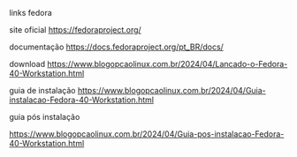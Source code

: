 links fedora

site oficial
https://fedoraproject.org/

documentação
https://docs.fedoraproject.org/pt_BR/docs/

download
https://www.blogopcaolinux.com.br/2024/04/Lancado-o-Fedora-40-Workstation.html

guia de instalação 
https://www.blogopcaolinux.com.br/2024/04/Guia-instalacao-Fedora-40-Workstation.html

guia pós instalação

https://www.blogopcaolinux.com.br/2024/04/Guia-pos-instalacao-Fedora-40-Workstation.html
